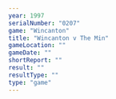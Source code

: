 ```yaml
---
year: 1997
serialNumber: "0207" 
game: "Wincanton"
title: "Wincanton v The Min"
gameLocation: ""
gameDate: ""
shortReport: ""
result: ""
resultType: ""
type: "game"
---
```

